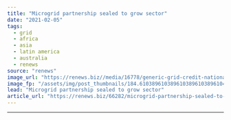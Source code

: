```yaml
---
title: "Microgrid partnership sealed to grow sector"
date: "2021-02-05"
tags: 
  - grid
  - africa
  - asia
  - latin america
  - australia
  - renews
source: "renews"
image_url: "https://renews.biz//media/16778/generic-grid-credit-national-grid.jpg?mode=crop&width=770&heightratio=0.6103896103896103896103896104&slimmage=true"
image_fp: "/assets/img/post_thumbnails/184.6103896103896103896103896104&slimmage=true"
lead: "Microgrid partnership sealed to grow sector"
article_url: "https://renews.biz/66282/microgrid-partnership-sealed-to-grow-sector/"
---
```


---

